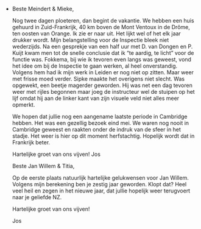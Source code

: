 - Beste Meindert & Mieke,
  
  Nog twee dagen ploeteren, dan begint de vakantie. We hebben een huis gehuurd in Zuid-Frankrijk, 40 km boven de Mont Ventoux in de Drôme, ten oosten van Orange. Ik zie er naar uit. Het lijkt wel of het elk jaar drukker wordt. Mijn belangstelling voor de Inspectie bleek niet wederzijds. Na een gesprekje van een half uur met D. van Dongen en P. Kuijt kwam men tot de snelle conclusie dat ik “te aardig, te licht” voor de functie was. Fokkema, bij wie ik tevoren even langs was geweest, vond het idee om bij de Inspectie te gaan werken, al heel onverstandig. Volgens hem had ik mijn werk in Leiden er nog niet op zitten. Maar weer met frisse moed verder. Sipke maakte het overigens niet slecht. Was opgewekt, een beetje magerder geworden. Hij was net een dag tevoren weer met rijles begonnen maar joeg de instructeur wel de stuipen op het lijf omdat hij aan de linker kant van zijn visuele veld niet alles meer opmerkt.
  
  We hopen dat jullie nog een aangename laatste periode in Cambridge hebben. Het was een gezellig bezoek eind mei. We waren nog nooit in Cambridge geweest en raakten onder de indruk van de sfeer in het stadje. Het weer is hier op dit moment herfstachtig. Hopelijk wordt dat in Frankrijk beter.
  
  Hartelijke groet van ons vijven! Jos
  
  Beste Jan Willem & Titia,
  
  Op de eerste plaats natuurlijk hartelijke gelukwensen voor Jan Willem. Volgens mijn berekening ben je zestig jaar geworden. Klopt dat? Heel veel heil en zegen in het nieuwe jaar, dat jullie hopelijk weer terugvoert naar je geliefde NZ.
  
  Hartelijke groet van ons vijven!
  
  Jos